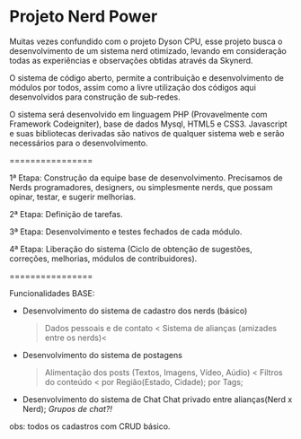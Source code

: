 Projeto Nerd Power
================

Muitas vezes confundido com o projeto Dyson CPU, esse projeto busca o desenvolvimento de um sistema nerd otimizado,
levando em consideração todas as experiências e observações obtidas através da Skynerd.


O sistema de código aberto, permite a contribuição e desenvolvimento de módulos por todos, assim como a livre
utilização dos códigos aqui desenvolvidos para construção de sub-redes.


O sistema será desenvolvido em linguagem PHP (Provavelmente com Framework Codeigniter), 
base de dados Mysql, HTML5 e CSS3. Javascript e suas bibliotecas derivadas são nativos de qualquer
sistema web e serão necessários para o desenvolvimento.

================
<ETAPAS>

1ª Etapa: Construção da equipe base de desenvolvimento. Precisamos de Nerds programadores, designers, ou simplesmente nerds, que possam opinar, testar, e sugerir melhorias.

2ª Etapa: Definição de tarefas.

3ª Etapa: Desenvolvimento e testes fechados de cada módulo.

4ª Etapa: Liberação do sistema (Ciclo de obtenção de sugestões, correções, melhorias, módulos
de contribuidores).


================

Funcionalidades BASE:

- Desenvolvimento do sistema de cadastro dos nerds (básico)
  > Dados pessoais e de contato <
  > Sistema de alianças (amizades entre os nerds)<
  
- Desenvolvimento do sistema de postagens
  > Alimentação dos posts (Textos, Imagens, Vídeo, Aúdio) <
  > Filtros do conteúdo < 
      por Região(Estado, Cidade);
      por Tags;

- Desenvolvimento do sistema de Chat
  Chat privado entre alianças(Nerd x Nerd);
  *Grupos de chat?!*

obs: todos os cadastros com CRUD básico.




